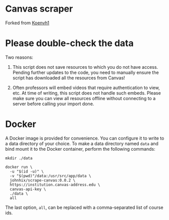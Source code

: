 # Canvas scraper
Forked from [Koenvh1](https://gist.github.com/Koenvh1/6386f8703766c432eb4dfa19acdb0244)

# Please double-check the data

Two reasons:

1. This script does not save resources to which you do not have access.
Pending further updates to the code, you need to manually ensure the script
has downloaded all the resources from Canvas!

2. Often professors will embed videos that require authentication to view, etc.
At time of writing, this script does not handle such embeds.
Please make sure you can view all resources offline without connecting to a server
before calling your import done.

# Docker
A Docker image is provided for convenience. You can configure it to write to a
data directory of your choice. To make a data directory named `data` and bind
mount it to the Docker container, perform the following commands:

`mkdir ./data`

```
docker run \
  -u "$(id -u)" \
  -v "$(pwd)"/data:/usr/src/app/data \
  johnhix/scrape-canvas:0.0.2 \
  https://institution.canvas-address.edu \
  canvas-api-key \
  ./data \
  all

```
The last option, `all`, can be replaced with a comma-separated list
of course ids.
